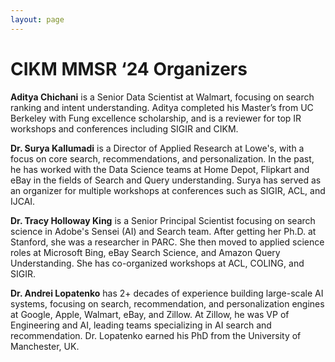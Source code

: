 ```yaml
---
layout: page
---
```


# CIKM MMSR ‘24 Organizers

**Aditya Chichani** is a Senior Data Scientist at Walmart, focusing on search ranking and intent
understanding. Aditya completed his Master’s from UC Berkeley with Fung excellence
scholarship, and is a reviewer for top IR workshops and conferences including SIGIR and CIKM.


**Dr. Surya Kallumadi** is a Director of Applied Research at Lowe's, with a focus on core search,
recommendations, and personalization. In the past, he has worked with the Data Science teams at
Home Depot, Flipkart and eBay in the fields of Search and Query understanding. Surya has served
as an organizer for multiple workshops at conferences such as SIGIR, ACL, and IJCAI.


**Dr. Tracy Holloway King** is a Senior Principal Scientist focusing on search science in Adobe's
Sensei (AI) and Search team. After getting her Ph.D. at Stanford, she was a researcher in PARC.
She then moved to applied science roles at Microsoft Bing, eBay Search Science, and Amazon
Query Understanding. She has co-organized workshops at ACL, COLING, and SIGIR.


**Dr. Andrei Lopatenko** has 2+ decades of experience building large-scale AI systems, focusing
on search, recommendation, and personalization engines at Google, Apple, Walmart, eBay, and
Zillow. At Zillow, he was VP of Engineering and AI, leading teams specializing in AI search and
recommendation. Dr. Lopatenko earned his PhD from the University of Manchester, UK.